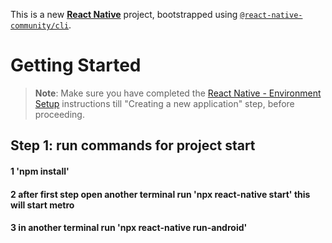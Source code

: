 This is a new [**React Native**](https://reactnative.dev) project, bootstrapped using [`@react-native-community/cli`](https://github.com/react-native-community/cli).

# Getting Started

>**Note**: Make sure you have completed the [React Native - Environment Setup](https://reactnative.dev/docs/environment-setup) instructions till "Creating a new application" step, before proceeding.

## Step 1: run commands for project start

#### 1 'npm install'
#### 2 after first step open another terminal run 'npx react-native start' this will start metro
#### 3 in another terminal run 'npx react-native run-android'


